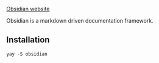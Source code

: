 [Obsidian website](https://obsidian.md/)

Obsidian is a markdown driven documentation framework.

## Installation
`yay -S obsidian`